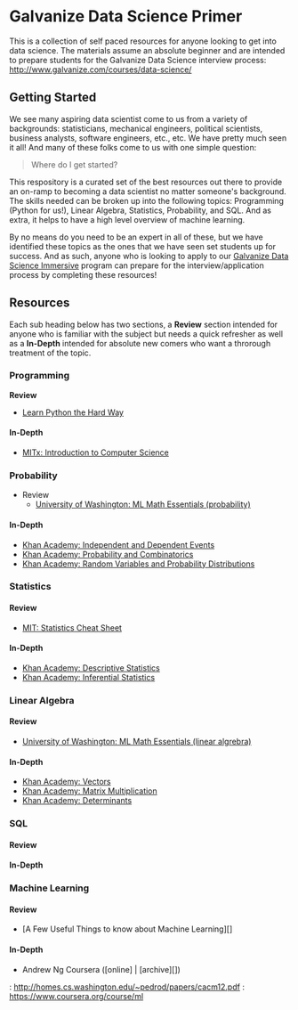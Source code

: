 # Galvanize Data Science Primer

This is a collection of self paced resources for anyone looking to get into data science. The materials assume an absolute beginner and are intended to prepare students for the Galvanize Data Science interview process: http://www.galvanize.com/courses/data-science/ 

## Getting Started

We see many aspiring data scientist come to us from a variety of backgrounds: statisticians, mechanical engineers, political scientists, business analysts, software engineers, etc., etc. We have pretty much seen it all!  And many of these folks come to us with one simple question:

> Where do I get started?

This respository is a curated set of the best resources out there to provide an on-ramp to becoming a data scientist no matter someone's background.  The skills needed can be broken up into the following topics: Programming (Python for us!), Linear Algebra, Statistics, Probability, and SQL.  And as extra, it helps to have a high level overview of machine learning.

By no means do you need to be an expert in all of these, but we have identified these topics as the ones that we have seen set students up for success.  And as such, anyone who is looking to apply to our [Galvanize Data Science Immersive](http://www.galvanize.com/courses/data-science/ ) program can prepare for the interview/application process by completing these resources!

## Resources

Each sub heading below has two sections, a __Review__ section intended for anyone who is familiar with the subject but needs a quick refresher as well as a __In-Depth__ intended for absolute new comers who want a throrough treatment of the topic.

### Programming

__Review__

* [Learn Python the Hard Way][1]

#### In-Depth

* [MITx: Introduction to Computer Science][2]

### Probability

* Review
  * [University of Washington: ML Math Essentials (probability)][3]

#### In-Depth

* [Khan Academy: Independent and Dependent Events][4]
* [Khan Academy: Probability and Combinatorics][5]
* [Khan Academy: Random Variables and Probability Distributions][6]

### Statistics

#### Review

* [MIT: Statistics Cheat Sheet][7]

#### In-Depth

* [Khan Academy: Descriptive Statistics][8]
* [Khan Academy: Inferential Statistics][9]

### Linear Algebra

#### Review

* [University of Washington: ML Math Essentials (linear algrebra)][10]

#### In-Depth

* [Khan Academy: Vectors][11]
* [Khan Academy: Matrix Multiplication][12]
* [Khan Academy: Determinants][13]

### SQL

#### Review

#### In-Depth

### Machine Learning

#### Review

* [A Few Useful Things to know about Machine Learning][]

#### In-Depth

* Andrew Ng Coursera ([online] | [archive][])

[1]: http://learnpythonthehardway.org/book/
[2]: https://www.edx.org/course/introduction-computer-science-mitx-6-00-1x-0

[3]: resources/probability.pdf
[4]: https://www.khanacademy.org/math/probability/independent-dependent-probability
[5]: https://www.khanacademy.org/math/probability/probability-and-combinatorics-topic
[6]: https://www.khanacademy.org/math/probability/random-variables-topic

[7]: http://web.mit.edu/~csvoss/Public/usabo/stats_handout.pdf
[8]: https://www.khanacademy.org/math/probability/descriptive-statistics
[9]: https://www.khanacademy.org/math/probability/statistics-inferential

[10]: resources/linear_algebra.pdf
[11]: https://www.khanacademy.org/math/linear-algebra/vectors_and_spaces/vectors/v/vector-introduction-linear-algebra
[12]: https://www.khanacademy.org/math/linear-algebra/matrix_transformations/composition_of_transformations/v/compositions-of-linear-transformations-1
[13]: https://www.khanacademy.org/math/linear-algebra/matrix_transformations/inverse_of_matrices/v/linear-algebra-deriving-a-method-for-determining-inverses

: http://homes.cs.washington.edu/~pedrod/papers/cacm12.pdf
: https://www.coursera.org/course/ml
